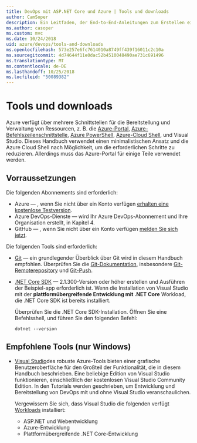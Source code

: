 ```yaml
---
title: DevOps mit ASP.NET Core und Azure | Tools und downloads
author: CamSoper
description: Ein Leitfaden, der End-to-End-Anleitungen zum Erstellen einer DevOps-Pipeline für eine in Azure gehostete ASP.NET Core-App bereitstellt.
ms.author: casoper
ms.custom: mvc
ms.date: 10/24/2018
uid: azure/devops/tools-and-downloads
ms.openlocfilehash: 573e257e6fc7614010a8749ff439f16011c2c10a
ms.sourcegitcommit: 4d74644f11e0dac52b4510048490ae731c691496
ms.translationtype: MT
ms.contentlocale: de-DE
ms.lasthandoff: 10/25/2018
ms.locfileid: "50089382"
---
```

# <a name="tools-and-downloads"></a>Tools und downloads

Azure verfügt über mehrere Schnittstellen für die Bereitstellung und Verwaltung von Ressourcen, z. B. die [Azure-Portal](https://portal.azure.com), [Azure-Befehlszeilenschnittstelle](/cli/azure/), [Azure PowerShell](/powershell/azure/overview), [Azure-Cloud Shell](https://shell.azure.com/bash), und Visual Studio. Dieses Handbuch verwendet einen minimalistischen Ansatz und die Azure Cloud Shell nach Möglichkeit, um die erforderlichen Schritte zu reduzieren. Allerdings muss das Azure-Portal für einige Teile verwendet werden.

## <a name="prerequisites"></a>Vorraussetzungen

Die folgenden Abonnements sind erforderlich:

* Azure &mdash; , wenn Sie nicht über ein Konto verfügen [erhalten eine kostenlose Testversion](https://azure.microsoft.com/free/).
* Azure DevOps-Dienste &mdash; wird Ihr Azure DevOps-Abonnement und Ihre Organisation erstellt, in Kapitel 4.
* GitHub &mdash; , wenn Sie nicht über ein Konto verfügen [melden Sie sich jetzt](https://github.com/join).

Die folgenden Tools sind erforderlich:

* [Git](https://git-scm.com/downloads) &mdash; ein grundlegender Überblick über Git wird in diesem Handbuch empfohlen. Überprüfen Sie die [Git-Dokumentation](https://git-scm.com/doc), insbesondere [Git-Remoterepository](https://git-scm.com/docs/git-remote) und [Git-Push](https://git-scm.com/docs/git-push).
* [.NET Core SDK](https://www.microsoft.com/net/download/) &mdash; 2.1.300-Version oder höher erstellen und Ausführen der Beispiel-app erforderlich ist. Wenn die Installation von Visual Studio mit der **plattformübergreifende Entwicklung mit .NET Core** Workload, die .NET Core SDK ist bereits installiert.

    Überprüfen Sie die .NET Core SDK-Installation. Öffnen Sie eine Befehlsshell, und führen Sie den folgenden Befehl:

    ```console
    dotnet --version
    ```

## <a name="recommended-tools-windows-only"></a>Empfohlene Tools (nur Windows)

* [Visual Studio](https://www.visualstudio.com/)des robuste Azure-Tools bieten einer grafische Benutzeroberfläche für den Großteil der Funktionalität, die in diesem Handbuch beschrieben. Eine beliebige Edition von Visual Studio funktionieren, einschließlich der kostenlosen Visual Studio Community Edition. In den Tutorials werden geschrieben, um Entwicklung und Bereitstellung von DevOps mit und ohne Visual Studio veranschaulichen.

  Vergewissern Sie sich, dass Visual Studio die folgenden verfügt [Workloads](/visualstudio/install/modify-visual-studio) installiert:

  * ASP.NET und Webentwicklung
  * Azure-Entwicklung
  * Plattformübergreifende .NET Core-Entwicklung
